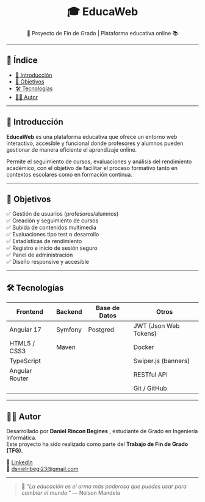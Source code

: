 <h1 align="center">🎓 EducaWeb</h1>

<p align="center">
  🚀 Proyecto de Fin de Grado | Plataforma educativa online 📚
</p>

<hr />

## 📌 Índice

- [📖 Introducción](#-introducción)
- [🎯 Objetivos](#-objetivos)
- [🛠️ Tecnologías](#-tecnologías)
- [👨‍💻 Autor](#-autor)

---

## 📖 Introducción

**EducaWeb** es una plataforma educativa que ofrece un entorno web interactivo, accesible y funcional donde profesores y alumnos pueden gestionar de manera eficiente el aprendizaje online. 

Permite el seguimiento de cursos, evaluaciones y análisis del rendimiento académico, con el objetivo de facilitar el proceso formativo tanto en contextos escolares como en formación continua.

---

## 🎯 Objetivos

✅ Gestión de usuarios (profesores/alumnos)  
✅ Creación y seguimiento de cursos  
✅ Subida de contenidos multimedia  
✅ Evaluaciones tipo test o desarrollo  
✅ Estadísticas de rendimiento  
✅ Registro e inicio de sesión seguro  
✅ Panel de administración  
✅ Diseño responsive y accesible  

---

## 🛠️ Tecnologías

| Frontend        | Backend         | Base de Datos  | Otros                       | 
|-----------------|-----------------|----------------|-----------------------------|
| Angular 17      | Symfony         | Postgred       | JWT (Json Web Tokens)       |
| HTML5 / CSS3    | Maven           |                | Docker                      |
| TypeScript      |                 |                | Swiper.js (banners)         |   
| Angular Router  |                 |                | RESTful API                 |
|                 |                 |                | Git / GitHub                |

---

## 👨‍💻 Autor

Desarrollado por **Daniel Rincon Begines** , estudiante de Grado en Ingeniería Informática.  
Este proyecto ha sido realizado como parte del **Trabajo de Fin de Grado (TFG)**.

🔗 [LinkedIn](https://www.linkedin.com/in/tuusuario)  
📧 dsnielribegi23@gmail.com  

---

> 🧠 *"La educación es el arma más poderosa que puedes usar para cambiar el mundo."* — Nelson Mandela



